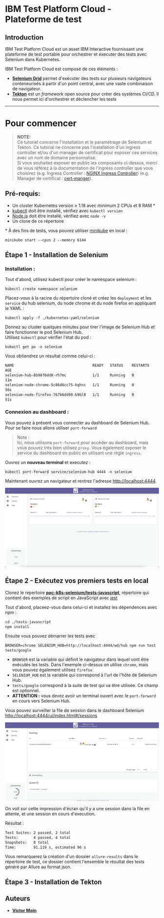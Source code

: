 # IBM Test Platform Cloud - Plateforme de test

## Introduction

IBM Test Platform Cloud est un asset IBM Interactive fournissant une plateforme de test portable pour orchestrer et éxecuter des tests avec Selenium dans Kubernetes.

IBM Test Platform Cloud est composé de ces éléments :

-   **[Selenium Grid](https://www.selenium.dev/documentation/en/grid/)** permet d'exécuter des tests sur plusieurs navigateurs conteneurisés à partir d'un point central, avec une vaste combinaison de navigateur.
-   **[Tekton](https://tekton.dev/)** est un _framework_ open source pour créer des systèmes CI/CD. Il nous permet ici d'orchestrer et déclencher les tests

---

# Pour commencer

> **NOTE:**  
> Ce tutoriel concerne l'installation et le paramétrage de Selenium et Tekton. Ce tutorial ne concerne pas l'installation d'un ingress controller et/ou d'un manager de certificat pour exposer ces services avec un nom de domaine personnalisé.  
> Si vous souhaitez exposer en public les composants ci-dessus, merci de vous référez à la documentation de l'ingress controller que vous choisirez (e.g. Ingress Controller : [NGINX Ingress Controller](https://kubernetes.github.io/ingress-nginx/)) (e.g. Manager de certificat : [cert-manger](https://cert-manager.io/docs/)).

## Pré-requis:

-   Un cluster Kubernetes version ≥ 1.18 avec minimum 2 CPUs et 8 RAM \*
-   [kubectl](https://kubernetes.io/docs/tasks/tools/) doit être installé, vérifiez avec `kubectl version`
-   [Node.js](https://nodejs.org/en/) doit être installé, vérifiez avec `node -v`
-   Un clone de ce répertoire

\* À des fins de tests, vous pouvez utiliser [minikube](https://github.com/kubernetes/minikube) en local :

```
minikube start --cpus 2 --memory 6144
```

## Étape 1 - Installation de Selenium

### Installation :

Tout d'abord, utilisez kubectl pour créer le namespace selenium :

```
kubectl create namespace selenium
```

Placez-vous à la racine du répertoire cloné et créez les `deployment` et les `service` du hub selenium, du node chrome et du node firefox en appliquant le YAML :

```
kubectl apply -f ./kubernetes-yaml/selenium
```

Donnez au cluster quelques minutes pour tirer l'image de Selenium Hub et faire fonctionner le pod Selenium Hub.  
Utilisez `kubectl` pour vérifier l'état du pod :

```
kubectl get po -n selenium
```

Vous obtiendrez un résultat comme celui-ci :

```
NAME                                    READY   STATUS    RESTARTS   AGE
selenium-hub-8b9876dd8-rh7mc            1/1     Running   0          11m
selenium-node-chrome-5c86d6cc75-kqhnc   1/1     Running   0          56s
selenium-node-firefox-767b6dd98-b9bl8   1/1     Running   0          51s
```

### Connexion au dashboard :

Vous pouvez à présent vous connecter au dashboard de Selenium Hub.  
Pour se faire nous allons utiliser `port-forward`

> Note :  
> Ici, nous utilisons `port-forward` pour accéder au dashboard, mais vous pouvez très bien utilisez `proxy`.
> Vous également exposer le service du dashboard en public en utilisant une règle `ingress`.

Ouvrez un **nouveau terminal** et executez :

```
kubectl port-forward service/selenium-hub 4444 -n selenium
```

Maintenant ouvrez un navigateur et rentrez l'adresse [http://localhost:4444](http://localhost:4444).

![Selenium Dashboard Nodes](./images/selenium-hub-nodes.png)

## Étape 2 - Exécutez vos premiers tests en local

Clonez le repertoire [**poc-k8s-selenium/tests-javascript**](https://eu-de.git.cloud.ibm.com/poc-k8s-selenium/tests-javascript), répertoire qui contient des exemples de script en JavaScript avec [jest](https://jestjs.io/)

Tout d'abord, placeez-vous dans celui-ci et installez les dépendences avec npm :

```
cd ./tests-javascript
npm install
```

Ensuite vous pouvez démarrer les tests avec

```
BROWSER=chrome SELENIUM_HUB=http://localhost:4444/wd/hub npm run test tests/google
```

-   `BROWSER` est la variable qui définit le navigateur dans lequel vont être exécutés les tests. Dans l'exemple ci-dessus on utilise `chrome`, mais vous pouvez également utilisez `firefox`.
-   `SELENIUM_HUB` est la variable qui correspond à l'url de l'hôte de Selenium Hub.
-   `tests/google` correspond à la suite de test qui va être utilisée. Ce champ est optionnel.
-   **ATTENTION :** vous devez avoir un terminal ouvert avec le `port-forward` en cours vers Selenium Hub.

Vous pouvez surveiller la file de session dans le dashboard Selenium [http://localhost:4444/ui/index.html#/sessions](http://localhost:4444/ui/index.html#/sessions)

![Selenium Dashboard Sessions](./images/selenium-hub-sessions.png)

On voit sur cette impression d'écran qu'il y a une session dans la file en attente, et une session en cours d'execution.

Résultat :

```
Test Suites: 2 passed, 2 total
Tests:       4 passed, 4 total
Snapshots:   0 total
Time:        91.119 s, estimated 96 s
```

Vous remarquerez la création d'un dossier `allure-results` dans le répertoire de test, ce dossier contient l'ensemble le résultat des tests généré par Allure au format json.

## Étape 3 - Installation de Tekton

## Auteurs

-   **[Victor Moin](https://w3.ibm.com/bluepages/profile.html?uid=Y9DJPP706)**
